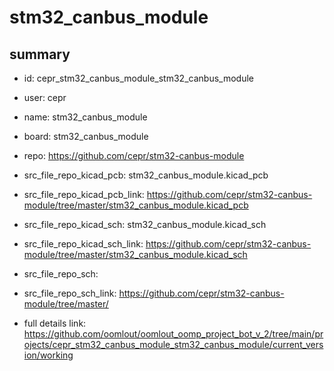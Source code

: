 # stm32_canbus_module
 
## summary 
* id: cepr_stm32_canbus_module_stm32_canbus_module
* user: cepr
* name: stm32_canbus_module
* board: stm32_canbus_module
* repo: https://github.com/cepr/stm32-canbus-module
* src_file_repo_kicad_pcb: stm32_canbus_module.kicad_pcb
* src_file_repo_kicad_pcb_link: https://github.com/cepr/stm32-canbus-module/tree/master/stm32_canbus_module.kicad_pcb
* src_file_repo_kicad_sch: stm32_canbus_module.kicad_sch
* src_file_repo_kicad_sch_link: https://github.com/cepr/stm32-canbus-module/tree/master/stm32_canbus_module.kicad_sch

* src_file_repo_sch: 
* src_file_repo_sch_link: https://github.com/cepr/stm32-canbus-module/tree/master/
* full details link: https://github.com/oomlout/oomlout_oomp_project_bot_v_2/tree/main/projects/cepr_stm32_canbus_module_stm32_canbus_module/current_version/working  







